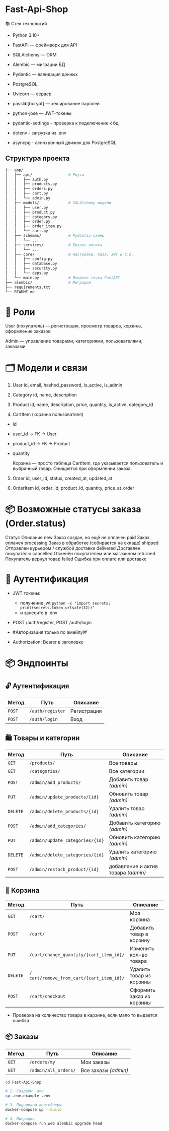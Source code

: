 # Fast-Api-Shop

📚 Стек технологий
- Python 3.10+

- FastAPI — фреймворк для API

- SQLAlchemy — ORM

- Alembic — миграции БД

- Pydantic — валидация данных

- PostgreSQL

- Uvicorn — сервер

- passlib[bcrypt] — хеширование паролей

- python-jose — JWT-токены

- pydantic-settings - проверка к подключение к бд

- dotenv - загрузка из .env

- asyncpg - асинхронный движок для PostgreSQL


## Cтруктура проекта

```bash
├── app/
│   ├── api/                # Роуты
│   │   ├── auth.py
│   │   ├── products.py
│   │   ├── orders.py
│   │   ├── cart.py
│   │   └── admin.py
│   ├── models/             # SQLAlchemy модели
│   │   ├── user.py
│   │   ├── product.py
│   │   ├── category.py
│   │   ├── order.py
│   │   ├── order_item.py
│   │   └── cart.py
│   ├── schemas/            # Pydantic-схемы
│   │   └── ...
│   ├── services/           # Бизнес-логика
│   │   └── ...
│   ├── core/               # Настройки, база, JWT и т.п.
│   │   ├── config.py
│   │   ├── database.py
│   │   ├── security.py
│   │   └── deps.py
│   └── main.py             # Входная точка FastAPI
├── alembic/                # Миграции
├── requirements.txt
└── README.md

```
# 👥 Роли
User (покупатель) — регистрация, просмотр товаров, корзина, оформление заказов

Admin — управление товарами, категориями, пользователями, заказами


# 🗂️ Модели и связи
1. User
id, email, hashed_password, is_active, is_admin

2. Category
id, name, description

3. Product
id, name, description, price, quantity, is_active, category_id

4. CartItem (корзина пользователя)
- id

- user_id → FK → User

- product_id → FK → Product

- quantity

    Корзина — просто таблица CartItem, 
    где указывается пользователь и выбранный товар. 
    Очищается при оформлении заказа.

5.  Order
id, user_id, status, created_at, updated_at

6. OrderItem
id, order_id, product_id, quantity, price_at_order

# 📦 Возможные статусы заказа (Order.status)
Статус	        Описание
new	            Заказ создан, но ещё не оплачен
paid	        Заказ оплачен
processing	    Заказ в обработке (собирается на складе)
shipped	        Отправлен курьером / службой доставки
delivered	    Доставлен покупателю
cancelled	    Отменён покупателем или магазином
returned	    Покупатель вернул товар
failed	        Ошибка при оплате или доставке



# 🔐 Аутентификация
- JWT токены:
  - получение jwt `python -c "import secrets; print(secrets.token_urlsafe(32))"`
  - и занесите в .env


- POST /auth/register, POST /auth/login
-   #Авторизация только по эмейлу!#
- Authorization: Bearer <token> в заголовке





# 📦 Эндпоинты

## 🔓 Аутентификация
| Метод  | Путь             | Описание    |
|--------|------------------|-------------|
| `POST` | `/auth/register` | Регистрация |
| `POST` | `/auth/login`    | Вход        |

## 🛍️ Товары и категории
| Метод    | Путь                            | Описание                            |
|----------|---------------------------------|-------------------------------------|
| `GET`    | `/products/`                    | Все товары                          |
| `GET`    | `/categories/`                  | Все категории                       |
| `POST`   | `/admin/add_products/`          | Добавить товар *(admin)*            |
| `PUT`    | `/admin/update_products/{id}`   | Обновить товар *(admin)*            |
| `DELETE` | `/admin/delete_products/{id}`   | Удалить  товар *(admin)*            |
| `POST`   | `/admin/add_categories/`        | Добавить категорию *(admin)*        |
| `PUT`    | `/admin/update_categories/{id}` | Обновить категорию *(admin)*        |
| `DELETE` | `/admin/delete_categories/{id}` | Удалить категорию *(admin)*         |
| `POST`   | `/admin/restock_product/{id}`   | добавление и актив товара *(admin)* |

## 🛒 Корзина

| Метод    | Путь                                     | Описание                  |
|----------|------------------------------------------|---------------------------|
| `GET`    | `/cart/`                                 | Моя корзина               |
| `POST`   | `/cart/`                                 | Добавить товар в корзину  |
| `PUT`    | `/cart/change_quantity/{cart_item_id}/`  | Изменить кол-во товара    |
| `DELETE` | `/сart/remove_from_cart/{cart_item_id}/` | Удалить товар из корзины  |
| `POST`   | `/cart/checkout`                         | Оформить заказ из корзины |


- Проверка на количество товара в карзине, если мало то выдается ошибка




## 📦 Заказы

| Метод | Путь                 | Описание             |
|-------|----------------------|----------------------|
| `GET` | `/orders/my`         | Мои заказы           |
| `GET` | `/admin/all_orders/` | Все заказы *(admin)* |




```bash
cd Fast-Api-Shop

# 2. Создаём .env
cp .env.example .env

# 3. Поднимаем контейнеры
docker-compose up --build

# 4. Миграции
docker-compose run web alembic upgrade head
```


